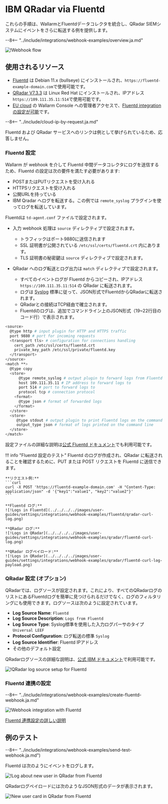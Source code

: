 # IBM QRadar via Fluentd

これらの手順は、WallarmとFluentdデータコレクタを統合し、QRadar SIEMシステムにイベントをさらに転送する例を提供します。

--8<-- "../include/integrations/webhook-examples/overview.ja.md"

![!Webhook flow](../../../../images/user-guides/settings/integrations/webhook-examples/fluentd/qradar-scheme.png)

## 使用されるリソース

* [Fluentd](#fluentd-configuration) は Debian 11.x (bullseye) にインストールされ、`https://fluentd-example-domain.com`で使用可能です。
* [QRadar V7.3.3](#qradar-configuration-optional) は Linux Red Hat にインストールされ、IPアドレス `https://109.111.35.11:514`で使用可能です。
* [EU cloud](https://my.wallarm.com) の Wallarm Console への管理者アクセスで、[Fluentd integration の設定が可能](#configuration-of-fluentd-integration)です。

--8<-- "../include/cloud-ip-by-request.ja.md"

Fluentd および QRadar サービスへのリンクは例として挙げられているため、応答しません。

### Fluentd 設定

Wallarm が webhook を介して Fluentd 中間データコレクタにログを送信するため、Fluentd の設定は次の要件を満たす必要があります:

* POSTまたはPUTリクエストを受け入れる
* HTTPSリクエストを受け入れる
* 公開URLを持っている
* IBM Qradar へログを転送する。この例では `remote_syslog` プラグインを使ってログを転送しています。

Fluentdは `td-agent.conf` ファイルで設定されます。

* 入力 webhook 処理は `source` ディレクティブで設定されます。
    * トラフィックはポート9880に送信されます
    * SSL 証明書が公開されている `/etc/ssl/certs/fluentd.crt` 内にあります。
    * TLS 証明書の秘密鍵は `source` ディレクティブで設定されます。

* QRadar へのログ転送とログ出力は `match` ディレクティブで設定されます。
    * すべてのイベントログが Fluentd からコピーされ、IPアドレス `https://109.111.35.11:514` の QRadar に転送されます。
    * ログは [Syslog](https://en.wikipedia.org/wiki/Syslog) 標準に従って、JSON形式でFluentdからQRadarに転送されます。
    * QRadarとの接続はTCP経由で確立されます。
    * Fluentdのログは、追加でコマンドライン上のJSON形式（19~22行目のコード行）で表示されます。

```bash linenums="1"
<source>
  @type http # input plugin for HTTP and HTTPS traffic
  port 9880 # port for incoming requests
  <transport tls> # configuration for connections handling
    cert_path /etc/ssl/certs/fluentd.crt
    private_key_path /etc/ssl/private/fluentd.key
  </transport>
</source>
<match **>
  @type copy
  <store>
      @type remote_syslog # output plugin to forward logs from Fluentd via Syslog
      host 109.111.35.11 # IP address to forward logs to
      port 514 # port to forward logs to
      protocol tcp # connection protocol
    <format>
      @type json # format of forwarded logs
    </format>
  </store>
  <store>
     @type stdout # output plugin to print Fluentd logs on the command line
     output_type json # format of logs printed on the command line
  </store>
</match>
```

設定ファイルの詳細な説明は[公式 Fluentd ドキュメント](https://docs.fluentd.org/configuration/config-file)でも利用可能です。

!!! info "Fluentd 設定のテスト"
    Fluentd のログが作成され、QRadar に転送されることを確認するために、PUT または POST リクエストを Fluentd に送信できます。

    **リクエスト例:**
    ```curl
    curl -X POST 'https://fluentd-example-domain.com' -H "Content-Type: application/json" -d '{"key1":"value1", "key2":"value2"}'
    ```

    **Fluentd ログ:**
    ![!Logs in Fluentd](../../../../images/user-guides/settings/integrations/webhook-examples/fluentd/qradar-curl-log.png)

    **QRadar ログ:**
    ![!Logs in QRadar](../../../../images/user-guides/settings/integrations/webhook-examples/qradar/fluentd-curl-log.png)

    **QRadar ログペイロード:**
    ![!Logs in QRadar](../../../../images/user-guides/settings/integrations/webhook-examples/qradar/fluentd-curl-log-payload.png)

### QRadar 設定 (オプション)

QRadarでは、ログソースが設定されます。これにより、すべてのQRadarログのリストにあるFluentdログを簡単に見つけられるだけでなく、ログのフィルタリングにも使用できます。ログソースは次のように設定されています。

* **Log Source Name**: `Fluentd`
* **Log Source Description**: `Logs from Fluentd`
* **Log Source Type**: Syslog標準を使用した入力ログパーサのタイプ `Universal LEEF`
* **Protocol Configuration**: ログ転送の標準 `Syslog`
* **Log Source Identifier**: Fluentd IPアドレス
* その他のデフォルト設定

QRadarログソースの詳細な説明は、[公式 IBM ドキュメント](https://www.ibm.com/support/knowledgecenter/en/SS42VS_DSM/com.ibm.dsm.doc/b_dsm_guide.pdf?origURL=SS42VS_DSM/b_dsm_guide.pdf)で利用可能です。

![!QRadar log source setup for Fluentd](../../../../images/user-guides/settings/integrations/webhook-examples/qradar/fluentd-setup.png) 

### Fluentd 連携の設定

--8<-- "../include/integrations/webhook-examples/create-fluentd-webhook.ja.md"

![!Webhook integration with Fluentd](../../../../images/user-guides/settings/integrations/add-fluentd-integration.png)

[Fluentd 連携設定の詳しい説明](../fluentd.ja.md)

## 例のテスト

--8<-- "../include/integrations/webhook-examples/send-test-webhook.ja.md")

Fluentd は次のようにイベントをログします。

![!Log about new user in QRadar from Fluentd](../../../../images/user-guides/settings/integrations/webhook-examples/fluentd/qradar-user-log.png)

QRadarログペイロードには次のようなJSON形式のデータが表示されます。

![!New user card in QRadar from Fluentd](../../../../images/user-guides/settings/integrations/webhook-examples/qradar/fluentd-user.png)
